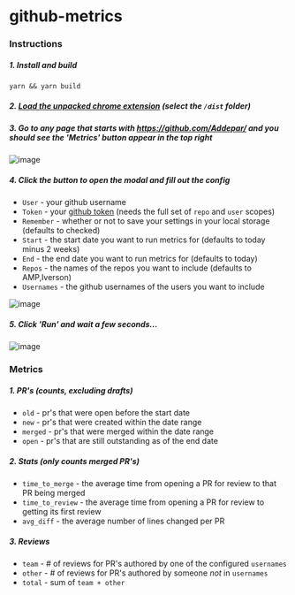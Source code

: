 # github-metrics

### Instructions

##### 1. Install and build
```
yarn && yarn build
```
##### 2. [Load the unpacked chrome extension](https://developer.chrome.com/docs/extensions/mv3/getstarted/#unpacked) (select the `/dist` folder)
##### 3. Go to any page that starts with https://github.com/Addepar/ and you should see the 'Metrics' button appear in the top right
![image](https://user-images.githubusercontent.com/72764729/167273174-68dddd2f-bd8d-4a26-adfc-cdf91dee7218.png)

##### 4. Click the button to open the modal and fill out the config
- `User` - your github username
- `Token` - your [github token](https://docs.github.com/en/authentication/keeping-your-account-and-data-secure/creating-a-personal-access-token) (needs the full set of `repo` and `user` scopes)
- `Remember` - whether or not to save your settings in your local storage (defaults to checked)
- `Start` - the start date you want to run metrics for (defaults to today minus 2 weeks)
- `End` - the end date you want to run metrics for (defaults to today)
- `Repos` - the names of the repos you want to include (defaults to AMP,Iverson)
- `Usernames` - the github usernames of the users you want to include

![image](https://user-images.githubusercontent.com/72764729/167273252-64e5d5a8-a665-400e-b0c7-73838b65c97e.png)

##### 5. Click 'Run' and wait a few seconds...
![image](https://user-images.githubusercontent.com/72764729/167272869-8e77b28c-96df-4a16-9a63-77424d152db9.png)

### Metrics
##### 1. PR's (counts, excluding drafts)
- `old` - pr's that were open before the start date
- `new` - pr's that were created within the date range
- `merged` - pr's that were merged within the date range
- `open` - pr's that are still outstanding as of the end date 

##### 2. Stats (only counts merged PR's)
- `time_to_merge` - the average time from opening a PR for review to that PR being merged
- `time_to_review` - the average time from opening a PR for review to getting its first review
- `avg_diff` - the average number of lines changed per PR

##### 3. Reviews
- `team` - # of reviews for PR's authored by one of the configured `usernames`
- `other` - # of reviews for PR's authored by someone _not_ in `usernames`
- `total` - sum of `team + other`
